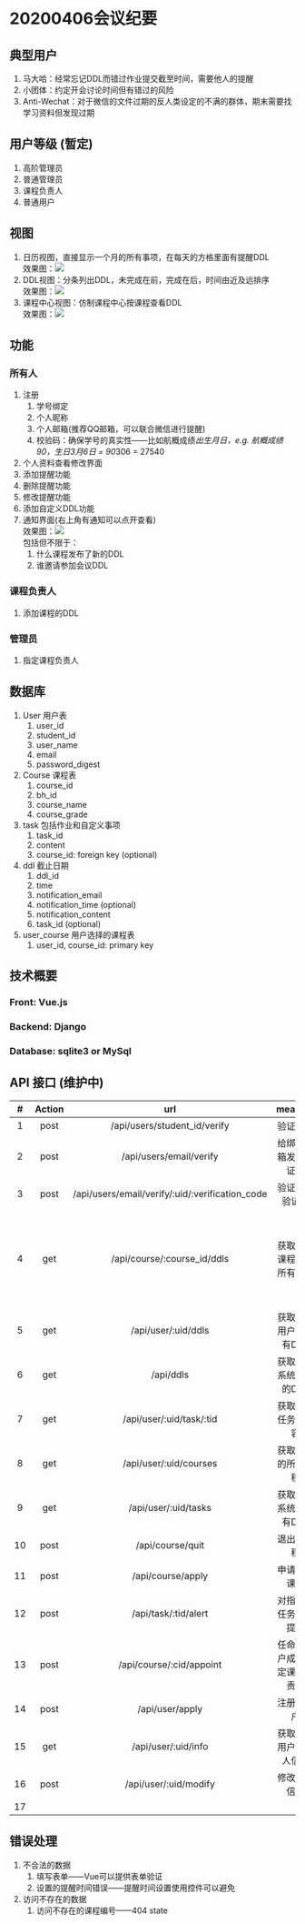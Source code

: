 # 20200406会议纪要  

## 典型用户   
1. 马大哈：经常忘记DDL而错过作业提交截至时间，需要他人的提醒   
2. 小团体：约定开会讨论时间但有错过的风险  
3. Anti-Wechat：对于微信的文件过期的反人类设定的不满的群体，期末需要找学习资料但发现过期  

## 用户等级 (暂定)  
1. 高阶管理员  
2. 普通管理员   
3. 课程负责人   
4. 普通用户  

## 视图  
1. 日历视图，直接显示一个月的所有事项，在每天的方格里面有提醒DDL  
   效果图：![](https://i.niupic.com/images/2020/04/06/7iJp.png)  
2. DDL视图：分条列出DDL，未完成在前，完成在后，时间由近及远排序   
   效果图：![](https://i.niupic.com/images/2020/04/06/7iJr.png)  
3. 课程中心视图：仿制课程中心按课程查看DDL  
   效果图：![](https://i.niupic.com/images/2020/04/06/7iJu.png)  

## 功能  
### 所有人  
1. 注册  
   1. 学号绑定  
   2. 个人昵称  
   3. 个人邮箱(推荐QQ邮箱，可以联合微信进行提醒)   
   4. 校验码：确保学号的真实性——比如航概成绩*出生月日，e.g. 航概成绩90，生日3月6日 = 90*306 = 27540   
2. 个人资料查看修改界面  
3. 添加提醒功能   
4. 删除提醒功能   
5. 修改提醒功能   
6. 添加自定义DDL功能  
7. 通知界面(右上角有通知可以点开查看)  
   效果图：![](https://i.niupic.com/images/2020/04/06/7iJv.png)  
   包括但不限于：
   1. 什么课程发布了新的DDL  
   2. 谁邀请参加会议DDL  

### 课程负责人  
1. 添加课程的DDL   

### 管理员  
1. 指定课程负责人   

## 数据库  
1. User 用户表  
   1. user_id  
   2. student_id  
   3. user_name  
   4. email  
   5. password_digest
2. Course 课程表  
   1. course_id  
   2. bh_id  
   3. course_name  
   4. course_grade  
3. task 包括作业和自定义事项   
   1. task_id  
   2. content  
   3. course_id: foreign key (optional)   
4. ddl 截止日期
   1. ddl_id  
   2. time  
   3. notification_email  
   4. notification_time (optional)  
   5. notification_content  
   6. task_id (optional)
5. user_course 用户选择的课程表  
   1. user_id, course_id: primary key 

## 技术概要  

### Front: Vue.js  

### Backend: Django  

### Database: sqlite3 or MySql  

## API 接口 (维护中)  
|#|Action|url|meaning|others|  
|:--:|:--:|:--:|:--:|:--:|  
|1|post|/api/users/student_id/verify|验证学号||      
|2|post|/api/users/email/verify|给绑定邮箱发送验证码||  
|3|post|/api/users/email/verify/:uid/:verification_code|验证邮箱验证码||  
|4|get|/api/course/:course_id/ddls|获取当前课程下的所有DDL|需要验证当前用户是否有访问该课程的权限|  
|5|get|/api/user/:uid/ddls|获取当前用户的所有DDL||  
|6|get|/api/ddls|获取当前系统所有的DDL|管理员权限|  
|7|get|/api/user/:uid/task/:tid|获取指定任务的内容||  
|8|get|/api/user/:uid/courses|获取用户的所有课程||  
|9|get|/api/user/:uid/tasks|获取当前系统的所有DDL|管理员权限|  
|10|post|/api/course/quit|退出该课程||  
|11|post|/api/course/apply|申请加入课程||  
|12|post|/api/task/:tid/alert|对指定的任务设置提醒||  
|13|post|/api/course/:cid/appoint|任命某用户成为指定课程负责人|管理员权限|  
|14|post|/api/user/apply|注册新用户||  
|15|get|/api/user/:uid/info|获取当前用户的个人信息||  
|16|post|/api/user/:uid/modify|修改个人信息||  
|17|||||  


## 错误处理  
1. 不合法的数据
   1. 填写表单——Vue可以提供表单验证   
   2. 设置的提醒时间错误——提醒时间设置使用控件可以避免  
2. 访问不存在的数据  
   1. 访问不存在的课程编号——404 state  

